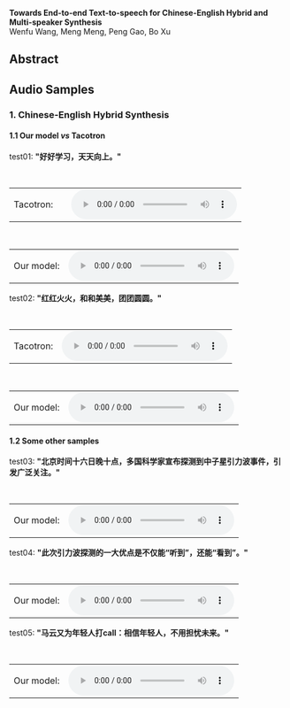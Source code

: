 **Towards End-to-end Text-to-speech for Chinese-English Hybrid and Multi-speaker Synthesis**   
Wenfu Wang, Meng Meng, Peng Gao, Bo Xu

## Abstract


## Audio Samples
### 1. Chinese-English Hybrid Synthesis
#### 1.1 Our model *vs* Tacotron

test01: **"好好学习，天天向上。"**
<table style="border: none;">
  <tr>
  <td style="border: none; vertical-align: middle;">Tacotron:&#160;&#160;&#160;&#160;</td>
  <td style="border: none; vertical-align: middle;"><audio controls=""><source src="demos/test01_tacotron.wav" /></audio></td>
  </tr>
</table>
 
<table style="border: none;">
  <tr>
  <td style="border: none; vertical-align: middle;">Our model:</td>
  <td style="border: none; vertical-align: middle;"><audio controls=""><source src="demos/test01_ours.wav" /></audio></td>
  </tr>
</table>

test02: **"红红火火，和和美美，团团圆圆。"**
<table style="border: none;">
  <tr>
  <td style="border: none; vertical-align: middle;">Tacotron: </td>
  <td style="border: none; vertical-align: middle;"><audio controls=""><source src="demos/test02_tacotron.wav" /></audio></td>
  </tr>
</table>

<table style="border: none;">
  <tr>
  <td style="border: none; vertical-align: middle;">Our model:</td>
  <td style="border: none; vertical-align: middle;"><audio controls=""><source src="demos/test02_ours.wav" /></audio></td>
  </tr>
</table>

#### 1.2 Some other samples

test03: **"北京时间十六日晚十点，多国科学家宣布探测到中子星引力波事件，引发广泛关注。"**
<table style="border: none;">
  <tr>
  <td style="border: none; vertical-align: middle;">Our model:</td>
  <td style="border: none; vertical-align: middle;"><audio controls=""><source src="demos/news06.wav" /></audio></td>
  </tr>
</table>

test04: **"此次引力波探测的一大优点是不仅能“听到”，还能“看到”。"**
<table style="border: none;">
  <tr>
  <td style="border: none; vertical-align: middle;">Our model:</td>
  <td style="border: none; vertical-align: middle;"><audio controls=""><source src="demos/news05.wav" /></audio></td>
  </tr>
</table>

test05: **"马云又为年轻人打call：相信年轻人，不用担忧未来。"**
<table style="border: none;">
  <tr>
  <td style="border: none; vertical-align: middle;">Our model:</td>
  <td style="border: none; vertical-align: middle;"><audio controls=""><source src="demos/news08.wav" /></audio></td>
  </tr>
</table>


